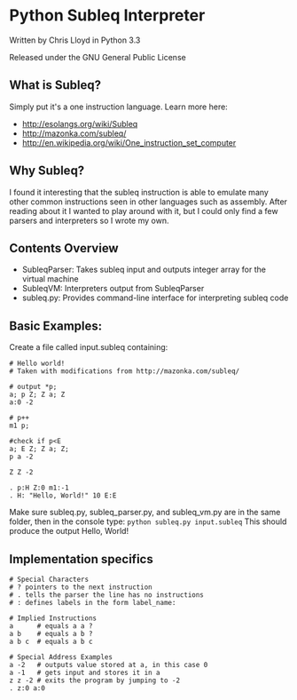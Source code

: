 Python Subleq Interpreter
==========================

Written by Chris Lloyd in Python 3.3

Released under the GNU General Public License

What is Subleq?
----------------
Simply put it's a one instruction language.
Learn more here:
- http://esolangs.org/wiki/Subleq
- http://mazonka.com/subleq/
- http://en.wikipedia.org/wiki/One_instruction_set_computer

Why Subleq?
--------------
I found it interesting that the subleq instruction is able to emulate many other common instructions seen in other languages such as assembly. After reading about it I wanted to play around with it, but I could only find a few parsers and interpreters so I wrote my own.

Contents Overview
-----------------
- SubleqParser: Takes subleq input and outputs integer array for the virtual machine
- SubleqVM: Interpreters output from SubleqParser 
- subleq.py: Provides command-line interface for interpreting subleq code

Basic Examples:
-----------
Create a file called input.subleq containing:
    
    # Hello world!
    # Taken with modifications from http://mazonka.com/subleq/

    # output *p; 
    a; p Z; Z a; Z
    a:0 -2

    # p++
    m1 p;

    #check if p<E
    a; E Z; Z a; Z;
    p a -2

    Z Z -2

    . p:H Z:0 m1:-1
    . H: "Hello, World!" 10 E:E

Make sure subleq.py, subleq_parser.py, and subleq_vm.py are in the same folder, then in the console type:
    ```
    python subleq.py input.subleq
    ```
This should produce the output Hello, World!

Implementation specifics
-------------------------
    # Special Characters 
    # ? pointers to the next instruction
    # . tells the parser the line has no instructions
    # : defines labels in the form label_name:

    # Implied Instructions
    a      # equals a a ?
    a b    # equals a b ?
    a b c  # equals a b c

    # Special Address Examples
    a -2   # outputs value stored at a, in this case 0
    a -1   # gets input and stores it in a
    z z -2 # exits the program by jumping to -2
    . z:0 a:0 